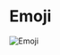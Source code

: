 # Emoji
![Emoji](https://user-images.githubusercontent.com/54687265/64459631-fa679700-d0bd-11e9-8d01-f4934bf8d31f.PNG)
